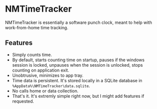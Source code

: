 # NMTimeTracker

NMTimeTracker is essentially a software punch clock, meant to help with work-from-home time tracking.

## Features

* Simply counts time.
* By default, starts counting time on startup, pauses if the windows session is locked, unpauses when the session is unlocked, stops counting on application exit.
* Unobtrusive, minimizes to app tray.
* Time data is persistent. It's stored locally in a SQLite database in `%AppData%\NMTimeTracker\data.sqlite`.
* No calls home or data collection. 
* That's it. It's extremly simple right now, but I might add features if requested.